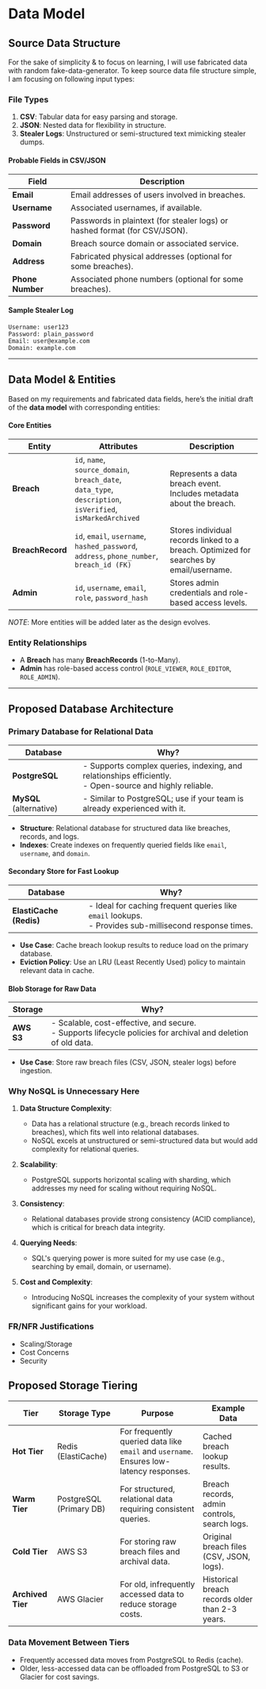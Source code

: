 # Data Model

## Source Data Structure

For the sake of simplicity & to focus on learning, I will use fabricated data with random fake-data-generator. 
To keep source data file structure simple, I am focusing on following input types:

### **File Types**

1. **CSV**: Tabular data for easy parsing and storage.
2. **JSON**: Nested data for flexibility in structure.
3. **Stealer Logs**: Unstructured or semi-structured text mimicking stealer dumps.

#### **Probable Fields in CSV/JSON**

| **Field**        | **Description**                                                            |
| ---------------- | -------------------------------------------------------------------------- |
| **Email**        | Email addresses of users involved in breaches.                             |
| **Username**     | Associated usernames, if available.                                        |
| **Password**     | Passwords in plaintext (for stealer logs) or hashed format (for CSV/JSON). |
| **Domain**       | Breach source domain or associated service.                                |
| **Address**      | Fabricated physical addresses (optional for some breaches).                |
| **Phone Number** | Associated phone numbers (optional for some breaches).                     |


#### **Sample Stealer Log**

  ```
  Username: user123
  Password: plain_password
  Email: user@example.com
  Domain: example.com
  ```

---

## **Data Model & Entities**

Based on my requirements and fabricated data fields, here’s the initial draft of the **data model** with corresponding entities:

#### **Core Entities**

| **Entity**       | **Attributes**                                                                                             | **Description**                                                                         |
| ---------------- | ---------------------------------------------------------------------------------------------------------- | --------------------------------------------------------------------------------------- |
| **Breach**       | `id`, `name`, `source_domain`, `breach_date`, `data_type`, `description`, `isVerified`, `isMarkedArchived` | Represents a data breach event. Includes metadata about the breach.                     |
| **BreachRecord** | `id`, `email`, `username`, `hashed_password`, `address`, `phone_number`, `breach_id (FK)`                  | Stores individual records linked to a breach. Optimized for searches by email/username. |
| **Admin**        | `id`, `username`, `email`, `role`, `password_hash`                                                         | Stores admin credentials and role-based access levels.                                  |

_NOTE_: More entities will be added later as the design evolves.

### **Entity Relationships**

* A **Breach** has many **BreachRecords** (1-to-Many).
* **Admin** has role-based access control (`ROLE_VIEWER`, `ROLE_EDITOR`, `ROLE_ADMIN`).

---

## Proposed Database Architecture

### Primary Database for Relational Data

| **Database**            | **Why?**                                                                                                     |
| ----------------------- | ------------------------------------------------------------------------------------------------------------ |
| **PostgreSQL**          | - Supports complex queries, indexing, and relationships efficiently. <br> - Open-source and highly reliable. |
| **MySQL** (alternative) | - Similar to PostgreSQL; use if your team is already experienced with it.                                    |

* **Structure**: Relational database for structured data like breaches, records, and logs.
* **Indexes**: Create indexes on frequently queried fields like `email`, `username`, and `domain`.

#### **Secondary Store for Fast Lookup**

| **Database**            | **Why?**                                                                                                   |
| ----------------------- | ---------------------------------------------------------------------------------------------------------- |
| **ElastiCache (Redis)** | - Ideal for caching frequent queries like `email` lookups. <br> - Provides sub-millisecond response times. |

* **Use Case**: Cache breach lookup results to reduce load on the primary database.
* **Eviction Policy**: Use an LRU (Least Recently Used) policy to maintain relevant data in cache.

#### **Blob Storage for Raw Data**

| **Storage** | **Why?**                                                                                                          |
| ----------- | ----------------------------------------------------------------------------------------------------------------- |
| **AWS S3**  | - Scalable, cost-effective, and secure. <br> - Supports lifecycle policies for archival and deletion of old data. |

* **Use Case**: Store raw breach files (CSV, JSON, stealer logs) before ingestion.


### **Why NoSQL is Unnecessary Here**

1. **Data Structure Complexity**:

   * Data has a relational structure (e.g., breach records linked to breaches), which fits well into relational databases.
   * NoSQL excels at unstructured or semi-structured data but would add complexity for relational queries.

2. **Scalability**:

   * PostgreSQL supports horizontal scaling with sharding, which addresses my need for scaling without requiring NoSQL.

3. **Consistency**:

   * Relational databases provide strong consistency (ACID compliance), which is critical for breach data integrity.

4. **Querying Needs**:

   * SQL's querying power is more suited for my use case (e.g., searching by email, domain, or username).

5. **Cost and Complexity**:

   * Introducing NoSQL increases the complexity of your system without significant gains for your workload.


### FR/NFR Justifications
* Scaling/Storage
* Cost Concerns
* Security


## Proposed Storage Tiering

| **Tier**          | **Storage Type**        | **Purpose**                                                                             | **Example Data**                                |
| ----------------- | ----------------------- | --------------------------------------------------------------------------------------- | ----------------------------------------------- |
| **Hot Tier**      | Redis (ElastiCache)     | For frequently queried data like `email` and `username`. Ensures low-latency responses. | Cached breach lookup results.                   |
| **Warm Tier**     | PostgreSQL (Primary DB) | For structured, relational data requiring consistent queries.                           | Breach records, admin controls, search logs.    |
| **Cold Tier**     | AWS S3                  | For storing raw breach files and archival data.                                         | Original breach files (CSV, JSON, logs).        |
| **Archived Tier** | AWS Glacier             | For old, infrequently accessed data to reduce storage costs.                            | Historical breach records older than 2-3 years. |

### **Data Movement Between Tiers**

* Frequently accessed data moves from PostgreSQL to Redis (cache).
* Older, less-accessed data can be offloaded from PostgreSQL to S3 or Glacier for cost savings.


